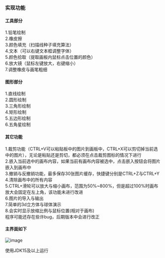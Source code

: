 ### 实现功能
#### 工具部分
1.铅笔绘制 \
2.橡皮擦\
3.颜色填充（扫描线种子填充算法）\
4.文本（可以右键文本框调整字体）\
5.颜色拾取（提取画板内鼠标点击位置的颜色）\
6.放大镜（鼠标左键放大，右键缩小）\
7.调整橡皮与画笔粗细 

#### 图形部分
1.直线绘制\
2.圆形绘制\
3.三角形绘制\
4.矩形绘制\
5.五边形绘制\
6.五角星绘制

#### 其它功能
1.裁剪功能（CTRL+V可以粘贴板中的图片到画板中，CTRL+X可以剪切掉当前选中的图片），无论是粘贴还是剪切，都必须在点击裁剪图标的情况下进行\
2.嵌入当前选中的画布内容，如果当前有画布内容被选中，点击嵌入按钮会将图片嵌入到画布中\
3.撤销与反撤销功能，最多保存30张图片缓存，快捷键分别是CTRL+Z与CTRL+Y\
4.清除画布中的所有内容\
5.CTRL+滑轮可以放大与缩小画布，范围为50%~800%，但是超过100%时画布放大会固定在左上角，该功能未进行改进\
6.图片的导入与输出 \
7.简单的3d立方体与球体演示 \
8.会实时显示放缩比例与鼠标位置(相对于画布) \
程序可能还存在些许bug，后期版本中会进行改正 

#### 主界面如下
![image](https://github.com/GladerJ/MyPaintBoard/assets/91355184/b7046486-bbe4-4867-a563-c86549a4d4d4)

使用JDK15及以上运行



